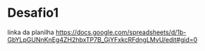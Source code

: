 # Desafio1
linka da planilha
https://docs.google.com/spreadsheets/d/1b-GbYLpGUNnKnEg4ZH2hbxTP7B_GjYFxkcRFdngLMvU/edit#gid=0
